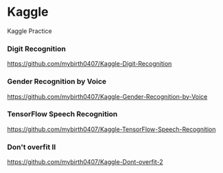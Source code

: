# Kaggle
Kaggle Practice

### Digit Recognition
https://github.com/mybirth0407/Kaggle-Digit-Recognition

### Gender Recognition by Voice
https://github.com/mybirth0407/Kaggle-Gender-Recognition-by-Voice

### TensorFlow Speech Recognition
https://github.com/mybirth0407/Kaggle-TensorFlow-Speech-Recognition

### Don't overfit II
https://github.com/mybirth0407/Kaggle-Dont-overfit-2
